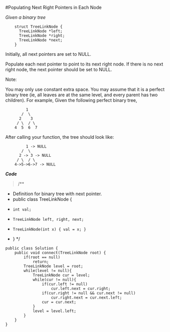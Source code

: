 #Populating Next Right Pointers in Each Node

*Given a binary tree*
```
    struct TreeLinkNode {
      TreeLinkNode *left;
      TreeLinkNode *right;
      TreeLinkNode *next;
    }
```
Initially, all next pointers are set to NULL.

Populate each next pointer to point to its next right node. If there is no next right node, the next pointer should be set to NULL.

Note:

You may only use constant extra space.
You may assume that it is a perfect binary tree (ie, all leaves are at the same level, and every parent has two children).
For example,
Given the following perfect binary tree,
```
         1
       /  \
      2    3
     / \  / \
    4  5  6  7
```
After calling your function, the tree should look like:
```
         1 -> NULL
       /  \
      2 -> 3 -> NULL
     / \  / \
    4->5->6->7 -> NULL
```

**_Code_** 
>/**
 * Definition for binary tree with next pointer.
 * public class TreeLinkNode {
 *     int val;
 *     TreeLinkNode left, right, next;
 *     TreeLinkNode(int x) { val = x; }
 * }
 */
 
 
```
public class Solution {
    public void connect(TreeLinkNode root) {
        if(root == null)
            return;
        TreeLinkNode level = root;
        while(level != null){
            TreeLinkNode cur = level;
            while(cur != null){
                if(cur.left != null)
                    cur.left.next = cur.right;
                if(cur.right != null && cur.next != null)
                    cur.right.next = cur.next.left;
                cur = cur.next;
            }
            level = level.left;
        }
    }
}
```
